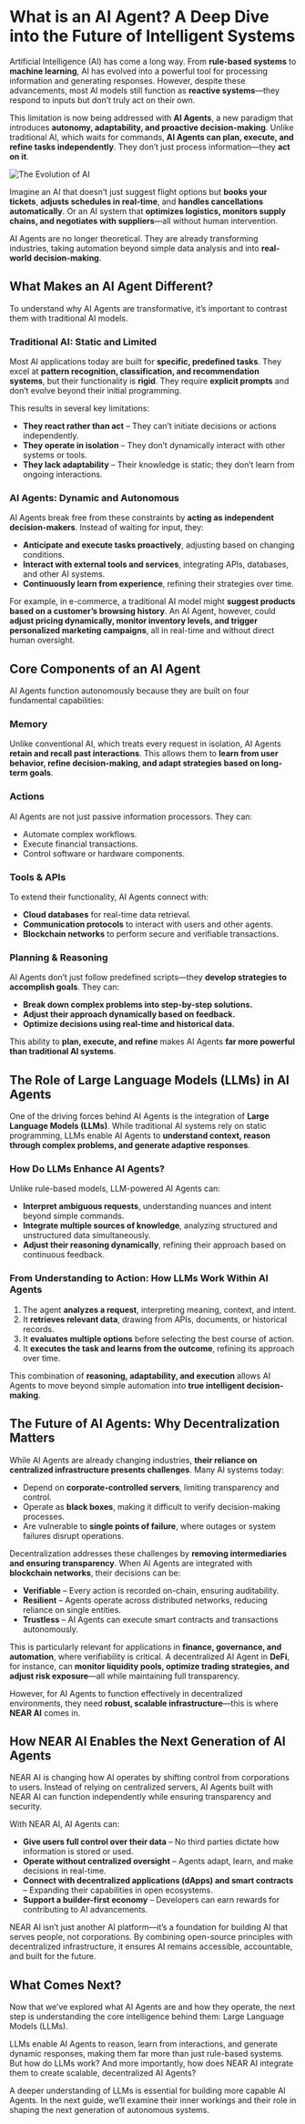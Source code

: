 # What is an AI Agent? A Deep Dive into the Future of Intelligent Systems

Artificial Intelligence (AI) has come a long way. From **rule-based systems** to **machine learning**, AI has evolved into a powerful tool for processing information and generating responses. However, despite these advancements, most AI models still function as **reactive systems**—they respond to inputs but don’t truly act on their own.

This limitation is now being addressed with **AI Agents**, a new paradigm that introduces **autonomy, adaptability, and proactive decision-making**. Unlike traditional AI, which waits for commands, **AI Agents can plan, execute, and refine tasks independently**. They don’t just process information—they **act on it**.

![The Evolution of AI](../images/02.png)

Imagine an AI that doesn’t just suggest flight options but **books your tickets**, **adjusts schedules in real-time**, and **handles cancellations automatically**. Or an AI system that **optimizes logistics, monitors supply chains, and negotiates with suppliers**—all without human intervention.

AI Agents are no longer theoretical. They are already transforming industries, taking automation beyond simple data analysis and into **real-world decision-making**.

## **What Makes an AI Agent Different?**

To understand why AI Agents are transformative, it’s important to contrast them with traditional AI models.

### **Traditional AI: Static and Limited**

Most AI applications today are built for **specific, predefined tasks**. They excel at **pattern recognition, classification, and recommendation systems**, but their functionality is **rigid**. They require **explicit prompts** and don’t evolve beyond their initial programming.

This results in several key limitations:

- **They react rather than act** – They can’t initiate decisions or actions independently.
- **They operate in isolation** – They don’t dynamically interact with other systems or tools.
- **They lack adaptability** – Their knowledge is static; they don’t learn from ongoing interactions.

### **AI Agents: Dynamic and Autonomous**

AI Agents break free from these constraints by **acting as independent decision-makers**. Instead of waiting for input, they:

- **Anticipate and execute tasks proactively**, adjusting based on changing conditions.
- **Interact with external tools and services**, integrating APIs, databases, and other AI systems.
- **Continuously learn from experience**, refining their strategies over time.

For example, in e-commerce, a traditional AI model might **suggest products based on a customer’s browsing history**. An AI Agent, however, could **adjust pricing dynamically, monitor inventory levels, and trigger personalized marketing campaigns**, all in real-time and without direct human oversight.

## **Core Components of an AI Agent**

AI Agents function autonomously because they are built on four fundamental capabilities:

### **Memory**

Unlike conventional AI, which treats every request in isolation, AI Agents **retain and recall past interactions**. This allows them to **learn from user behavior, refine decision-making, and adapt strategies based on long-term goals**.

### **Actions**

AI Agents are not just passive information processors. They can:

- Automate complex workflows.
- Execute financial transactions.
- Control software or hardware components.

### **Tools & APIs**

To extend their functionality, AI Agents connect with:

- **Cloud databases** for real-time data retrieval.
- **Communication protocols** to interact with users and other agents.
- **Blockchain networks** to perform secure and verifiable transactions.

### **Planning & Reasoning**

AI Agents don’t just follow predefined scripts—they **develop strategies to accomplish goals**. They can:

- **Break down complex problems into step-by-step solutions.**
- **Adjust their approach dynamically based on feedback.**
- **Optimize decisions using real-time and historical data.**

This ability to **plan, execute, and refine** makes AI Agents **far more powerful than traditional AI systems**.

## **The Role of Large Language Models (LLMs) in AI Agents**

One of the driving forces behind AI Agents is the integration of **Large Language Models (LLMs)**. While traditional AI systems rely on static programming, LLMs enable AI Agents to **understand context, reason through complex problems, and generate adaptive responses**.

### **How Do LLMs Enhance AI Agents?**

Unlike rule-based models, LLM-powered AI Agents can:

- **Interpret ambiguous requests**, understanding nuances and intent beyond simple commands.
- **Integrate multiple sources of knowledge**, analyzing structured and unstructured data simultaneously.
- **Adjust their reasoning dynamically**, refining their approach based on continuous feedback.

### **From Understanding to Action: How LLMs Work Within AI Agents**

1. The agent **analyzes a request**, interpreting meaning, context, and intent.
2. It **retrieves relevant data**, drawing from APIs, documents, or historical records.
3. It **evaluates multiple options** before selecting the best course of action.
4. It **executes the task and learns from the outcome**, refining its approach over time.

This combination of **reasoning, adaptability, and execution** allows AI Agents to move beyond simple automation into **true intelligent decision-making**.

## **The Future of AI Agents: Why Decentralization Matters**

While AI Agents are already changing industries, **their reliance on centralized infrastructure presents challenges**. Many AI systems today:

- Depend on **corporate-controlled servers**, limiting transparency and control.
- Operate as **black boxes**, making it difficult to verify decision-making processes.
- Are vulnerable to **single points of failure**, where outages or system failures disrupt operations.

Decentralization addresses these challenges by **removing intermediaries and ensuring transparency**. When AI Agents are integrated with **blockchain networks**, their decisions can be:

- **Verifiable** – Every action is recorded on-chain, ensuring auditability.
- **Resilient** – Agents operate across distributed networks, reducing reliance on single entities.
- **Trustless** – AI Agents can execute smart contracts and transactions autonomously.

This is particularly relevant for applications in **finance, governance, and automation**, where verifiability is critical. A decentralized AI Agent in **DeFi**, for instance, can **monitor liquidity pools, optimize trading strategies, and adjust risk exposure**—all while maintaining full transparency.

However, for AI Agents to function effectively in decentralized environments, they need **robust, scalable infrastructure**—this is where **NEAR AI** comes in.

## **How NEAR AI Enables the Next Generation of AI Agents**

NEAR AI is changing how AI operates by shifting control from corporations to users. Instead of relying on centralized servers, AI Agents built with NEAR AI can function independently while ensuring transparency and security.

With NEAR AI, AI Agents can:

- **Give users full control over their data** – No third parties dictate how information is stored or used.
- **Operate without centralized oversight** – Agents adapt, learn, and make decisions in real-time.
- **Connect with decentralized applications (dApps) and smart contracts** – Expanding their capabilities in open ecosystems.
- **Support a builder-first economy** – Developers can earn rewards for contributing to AI advancements.

NEAR AI isn’t just another AI platform—it’s a foundation for building AI that serves people, not corporations. By combining open-source principles with decentralized infrastructure, it ensures AI remains accessible, accountable, and built for the future.

## **What Comes Next?**

Now that we’ve explored what AI Agents are and how they operate, the next step is understanding the core intelligence behind them: Large Language Models (LLMs).

LLMs enable AI Agents to reason, learn from interactions, and generate dynamic responses, making them far more than just rule-based systems. But how do LLMs work? And more importantly, how does NEAR AI integrate them to create scalable, decentralized AI Agents?

A deeper understanding of LLMs is essential for building more capable AI Agents. In the next guide, we’ll examine their inner workings and their role in shaping the next generation of autonomous systems.


